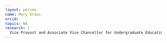 ```yaml
---
layout: person
name: Mary Kraus
orcid: 
topics: NA
research: |
  Vice Provost and Associate Vice Chancellor for Undergraduate Education
---
```

